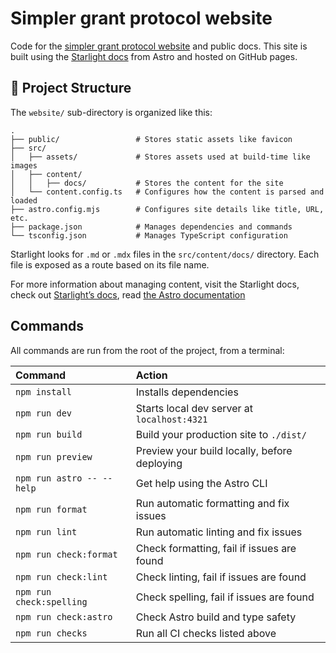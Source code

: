 # Simpler grant protocol website

Code for the [simpler grant protocol website](https://hhs.github.io/simpler-grants-protocol/) and public docs. This site is built using the [Starlight docs](https://starlight.astro.build/) from Astro and hosted on GitHub pages.

## 🚀 Project Structure

The `website/` sub-directory is organized like this:

```
.
├── public/                 # Stores static assets like favicon
├── src/
│   ├── assets/             # Stores assets used at build-time like images
│   ├── content/
│   │   ├── docs/           # Stores the content for the site
│   └── content.config.ts   # Configures how the content is parsed and loaded
├── astro.config.mjs        # Configures site details like title, URL, etc.
├── package.json            # Manages dependencies and commands
└── tsconfig.json           # Manages TypeScript configuration
```

Starlight looks for `.md` or `.mdx` files in the `src/content/docs/` directory. Each file is exposed as a route based on its file name.

For more information about managing content, visit the Starlight docs, check out [Starlight’s docs](https://starlight.astro.build/), read [the Astro documentation](https://docs.astro.build)

## Commands

All commands are run from the root of the project, from a terminal:

| Command                   | Action                                       |
| :------------------------ | :------------------------------------------- |
| `npm install`             | Installs dependencies                        |
| `npm run dev`             | Starts local dev server at `localhost:4321`  |
| `npm run build`           | Build your production site to `./dist/`      |
| `npm run preview`         | Preview your build locally, before deploying |
| `npm run astro -- --help` | Get help using the Astro CLI                 |
| `npm run format`          | Run automatic formatting and fix issues      |
| `npm run lint`            | Run automatic linting and fix issues         |
| `npm run check:format`    | Check formatting, fail if issues are found   |
| `npm run check:lint`      | Check linting, fail if issues are found      |
| `npm run check:spelling`  | Check spelling, fail if issues are found     |
| `npm run check:astro`     | Check Astro build and type safety            |
| `npm run checks`          | Run all CI checks listed above               |

